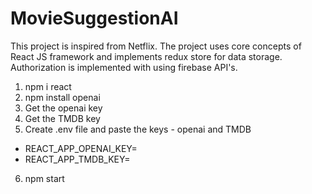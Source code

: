 # MovieSuggestionAI

This project is inspired from Netflix.
The project uses core concepts of React JS framework and implements redux store for data storage. 
Authorization is implemented with using firebase API's.

1. npm i react
2. npm install openai
3. Get the openai key 
4. Get the TMDB key 
5. Create .env file and paste the keys - openai and TMDB 
* REACT_APP_OPENAI_KEY= 
* REACT_APP_TMDB_KEY=
6. npm start
